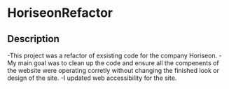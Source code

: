 # HoriseonRefactor

## Description

-This project was a refactor of exsisting code for the company Horiseon.
-My main goal was to clean up the code and ensure all the compenents of the website were operating corretly without changing the finished look or design of the site.
-I updated web accessibility for the site.
